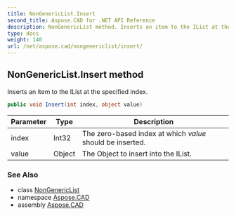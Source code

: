 ```yaml
---
title: NonGenericList.Insert
second_title: Aspose.CAD for .NET API Reference
description: NonGenericList method. Inserts an item to the IList at the specified index
type: docs
weight: 140
url: /net/aspose.cad/nongenericlist/insert/
---
```

## NonGenericList.Insert method

Inserts an item to the IList at the specified index.

```csharp
public void Insert(int index, object value)
```

| Parameter | Type | Description |
| --- | --- | --- |
| index | Int32 | The zero-based index at which *value* should be inserted. |
| value | Object | The Object to insert into the IList. |

### See Also

* class [NonGenericList](../)
* namespace [Aspose.CAD](../../../aspose.cad/)
* assembly [Aspose.CAD](../../../)


